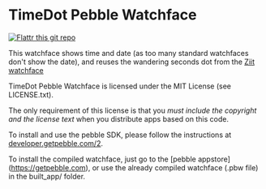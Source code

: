 TimeDot Pebble Watchface
========================

[![Flattr this git repo](http://api.flattr.com/button/flattr-badge-large.png)](https://flattr.com/submit/auto?user_id=luz&url=https://github.com/plan44/timedot_pebble&title=timedot&language=&tags=github&category=software)

This watchface shows time and date (as too many standard watchfaces don't show the date), and reuses the wandering seconds dot from the [Ziit watchface](https://github.com/plan44/ziit_pebble)

TimeDot Pebble Watchface is licensed under the MIT License (see LICENSE.txt).

The only requirement of this license is that you *must include the copyright
and the license text* when you distribute apps based on this code.

To install and use the pebble SDK, please follow the instructions at [developer.getpebble.com/2](https://developer.getpebble.com/2/).

To install the compiled watchface, just go to the [pebble appstore] (https://getpebble.com), or use the already compiled watchface (.pbw file) in the built_app/ folder.
